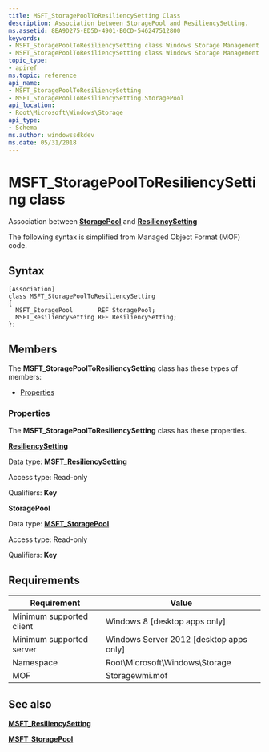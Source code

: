 ```yaml
---
title: MSFT_StoragePoolToResiliencySetting Class
description: Association between StoragePool and ResiliencySetting.
ms.assetid: 8EA9D275-ED5D-4901-B0CD-546247512800
keywords:
- MSFT_StoragePoolToResiliencySetting class Windows Storage Management API
- MSFT_StoragePoolToResiliencySetting class Windows Storage Management API , described
topic_type:
- apiref
ms.topic: reference
api_name:
- MSFT_StoragePoolToResiliencySetting
- MSFT_StoragePoolToResiliencySetting.StoragePool
api_location:
- Root\Microsoft\Windows\Storage
api_type:
- Schema
ms.author: windowssdkdev
ms.date: 05/31/2018
---
```


# MSFT\_StoragePoolToResiliencySetting class

Association between [**StoragePool**](msft-storagepool.md) and [**ResiliencySetting**](msft-resiliencysetting.md)

The following syntax is simplified from Managed Object Format (MOF) code.

## Syntax

``` syntax
[Association]
class MSFT_StoragePoolToResiliencySetting
{
  MSFT_StoragePool       REF StoragePool;
  MSFT_ResiliencySetting REF ResiliencySetting;
};
```

## Members

The **MSFT\_StoragePoolToResiliencySetting** class has these types of members:

-   [Properties](#properties)

### Properties

The **MSFT\_StoragePoolToResiliencySetting** class has these properties.

 

[**ResiliencySetting**](msft-resiliencysetting.md)
   

Data type: **[**MSFT\_ResiliencySetting**](msft-resiliencysetting.md)**
 

Access type: Read-only
 

Qualifiers: **Key**
 

 

**StoragePool**
   

Data type: **[**MSFT\_StoragePool**](msft-storagepool.md)**
 

Access type: Read-only
 

Qualifiers: **Key**
 

 

## Requirements



| Requirement | Value |
|-------------------------------------|-------------------------------------------------------------------------------------------|
| Minimum supported client | Windows 8 \[desktop apps only\]                                                |
| Minimum supported server | Windows Server 2012 \[desktop apps only\]                                      |
| Namespace                | Root\\Microsoft\\Windows\\Storage                                              |
| MOF                      |  Storagewmi.mof  |



## See also

 

[**MSFT\_ResiliencySetting**](msft-resiliencysetting.md)
 

[**MSFT\_StoragePool**](msft-storagepool.md)
 

 

 





